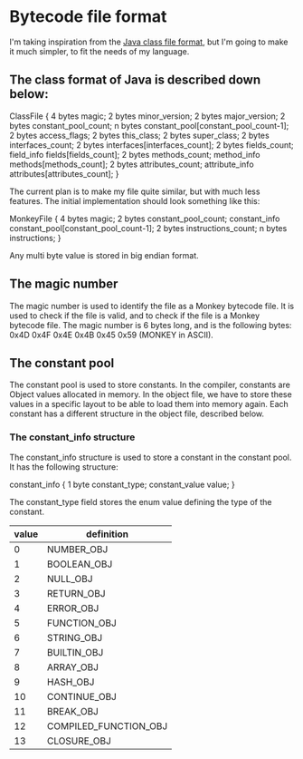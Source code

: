 # Bytecode file format
I'm taking inspiration from the [Java class file format](https://docs.oracle.com/javase/specs/jvms/se7/html/jvms-4.html),
but I'm going to make it much simpler, to fit the needs of my language.

## The class format of Java is described down below:
ClassFile {
    4 bytes        magic;
    2 bytes        minor_version;
    2 bytes        major_version;
    2 bytes        constant_pool_count;
    n bytes        constant_pool[constant_pool_count-1];
    2 bytes        access_flags;
    2 bytes        this_class;
    2 bytes        super_class;
    2 bytes        interfaces_count;
    2 bytes        interfaces[interfaces_count];
    2 bytes        fields_count;
    field_info     fields[fields_count];
    2 bytes        methods_count;
    method_info    methods[methods_count];
    2 bytes        attributes_count;
    attribute_info attributes[attributes_count];
}

The current plan is to make my file quite similar, but with much less features.
The initial implementation should look something like this:

MonkeyFile {
    4 bytes        magic;
    2 bytes        constant_pool_count;
    constant_info  constant_pool[constant_pool_count-1];
    2 bytes        instructions_count;
    n bytes        instructions;
}

Any multi byte value is stored in big endian format.

## The magic number
The magic number is used to identify the file as a Monkey bytecode file.
It is used to check if the file is valid, and to check if the file is a Monkey bytecode file.
The magic number is 6 bytes long, and is the following bytes: 0x4D 0x4F 0x4E 0x4B 0x45 0x59 (MONKEY in ASCII).

## The constant pool
The constant pool is used to store constants. In the compiler, constants are Object values allocated in memory.
In the object file, we have to store these values in a specific layout to be able to load them into memory again.
Each constant has a different structure in the object file, described below.

### The constant_info structure
The constant_info structure is used to store a constant in the constant pool.
It has the following structure:

constant_info {
    1 byte         constant_type;
    constant_value value;
}

The constant_type field stores the enum value defining the type of the constant.

| value | definition            |
|-------|-----------------------|
| 0     | NUMBER_OBJ            |
| 1     | BOOLEAN_OBJ           |
| 2     | NULL_OBJ              |
| 3     | RETURN_OBJ            |
| 4     | ERROR_OBJ             |
| 5     | FUNCTION_OBJ          |
| 6     | STRING_OBJ            |
| 7     | BUILTIN_OBJ           |
| 8     | ARRAY_OBJ             |
| 9     | HASH_OBJ              |
| 10    | CONTINUE_OBJ          |
| 11    | BREAK_OBJ             |
| 12    | COMPILED_FUNCTION_OBJ |
| 13    | CLOSURE_OBJ           |
